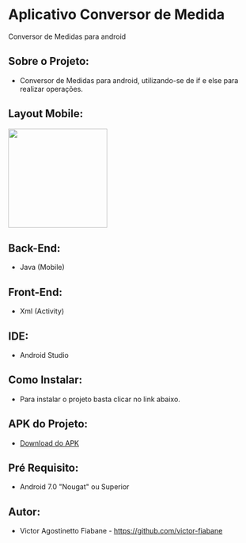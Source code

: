 # Aplicativo Conversor de Medida
  Conversor de Medidas para android
## Sobre o Projeto:
  * Conversor de Medidas para android, utilizando-se de if e else para realizar operações.
## Layout Mobile:
<img width=200px src="https://github.com/victor-fiabane/ConversorDeMedida/assets/83031314/95dfc5db-6260-4bc9-b41b-35a51dd64408"/>

## Back-End:
  * Java (Mobile)
## Front-End:
  * Xml (Activity)
## IDE:
  * Android Studio
## Como Instalar:
  * Para instalar o projeto basta clicar no link abaixo.
## APK do Projeto:
  * <a href="./app-ConversorMedida.apk">Download do APK</a>
## Pré Requisito:
  * Android 7.0 "Nougat" ou Superior
## Autor:
  * Victor Agostinetto Fiabane - https://github.com/victor-fiabane
